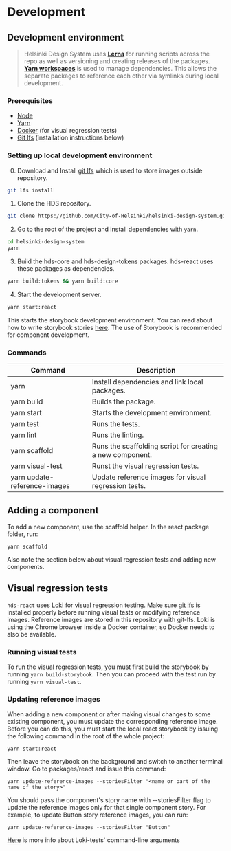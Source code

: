 # Development

## Development environment

> Helsinki Design System uses [**Lerna**](https://lerna.js.org/) for running scripts across the repo as well as versioning and creating releases of the packages. [**Yarn workspaces**](https://yarnpkg.com/lang/en/docs/workspaces/) is used to manage dependencies. This allows the separate packages to reference each other via symlinks during local development.

### Prerequisites
- [Node](https://nodejs.org/en/)
- [Yarn](https://yarnpkg.com/)
- [Docker](https://www.docker.com/) (for visual regression tests)
- [Git lfs](https://git-lfs.github.com/) (installation instructions below)

### Setting up local development environment

0. Download and Install [git lfs](https://git-lfs.github.com/) which is used to store images outside repository.
```bash
git lfs install
```

1. Clone the HDS repository.
```bash
git clone https://github.com/City-of-Helsinki/helsinki-design-system.git
```

2. Go to the root of the project and install dependencies with `yarn`.
```bash
cd helsinki-design-system
yarn
```

3. Build the hds-core and hds-design-tokens packages. hds-react uses these packages as dependencies.
```bash
yarn build:tokens && yarn build:core
```

4. Start the development server.
```bash
yarn start:react
```

This starts the storybook development environment. You can read about how to write storybook stories [here](https://storybook.js.org/docs/react/get-started/whats-a-story). The use of Storybook is recommended for component development.

### Commands

| Command                            | Description                                               |
| ---------------------------------- | --------------------------------------------------------- |
| yarn                               | Install dependencies and link local packages.             |
| yarn build                         | Builds the package.                                       |
| yarn start                         | Starts the development environment.                       |
| yarn test                          | Runs the tests.                                           |
| yarn lint                          | Runs the linting.                                         |
| yarn scaffold                      | Runs the scaffolding script for creating a new component. |
| yarn visual-test                   | Runst the visual regression tests.                        |
| yarn update-reference-images       | Update reference images for visual regression tests.      |

## Adding a component

To add a new component, use the scaffold helper. In the react package folder, run:

```
yarn scaffold
```

Also note the section below about visual regression tests and adding new components.

## Visual regression tests

`hds-react` uses [Loki](https://loki.js.org/) for visual regression testing. Make sure [git lfs](https://git-lfs.github.com/) is installed properly
before running visual tests or modifying reference images. Reference images are stored in this repository with git-lfs.
Loki is using the Chrome browser inside a Docker container, so Docker needs to also be available.

### Running visual tests

To run the visual regression tests, you must first build the storybook by running `yarn build-storybook`. Then you can proceed with the test run by running `yarn visual-test`.

### Updating reference images

When adding a new component or after making visual changes to some existing component, you must update the corresponding reference image.
Before you can do this, you must start the local react storybook by issuing the following command in the root of the whole project:
```
yarn start:react
```
Then leave the storybook on the background and switch to another terminal window. Go to packages/react and issue this command:
```
yarn update-reference-images --storiesFilter "<name or part of the name of the story>"
```
You should pass the component's story name with --storiesFilter flag to update the reference images only for that single component story.
For example, to update Button story reference images, you can run:
```
yarn update-reference-images --storiesFilter "Button"
```
[Here](https://github.com/oblador/loki/blob/master/docs/command-line-arguments.md) is more info about Loki-tests' command-line arguments
